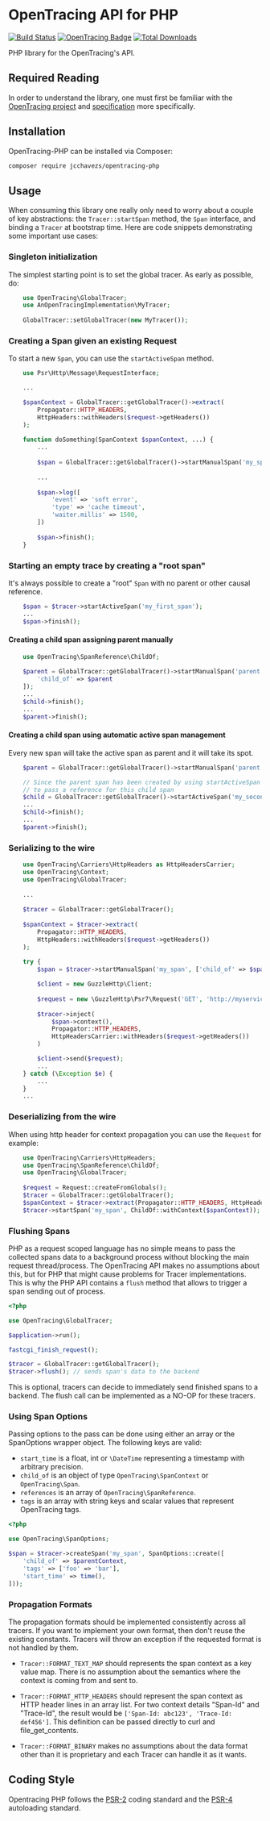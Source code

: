 # OpenTracing API for PHP

[![Build Status](https://travis-ci.org/jcchavezs/opentracing-php.svg?branch=master)](https://travis-ci.org/jcchavezs/opentracing-php) [![OpenTracing Badge](https://img.shields.io/badge/OpenTracing-enabled-blue.svg)](http://opentracing.io) [![Total Downloads](https://poser.pugx.org/jcchavezs/opentracing/downloads)](https://packagist.org/packages/jcchavezs/opentracing)

PHP library for the OpenTracing's API.

## Required Reading

In order to understand the library, one must first be familiar with the
[OpenTracing project](http://opentracing.io) and
[specification](http://opentracing.io/documentation/pages/spec.html) more specifically.

## Installation

OpenTracing-PHP can be installed via Composer:

```bash
composer require jcchavezs/opentracing-php
```

## Usage

When consuming this library one really only need to worry about a couple of key
abstractions: the `Tracer::startSpan` method, the `Span` interface, and binding
a `Tracer` at bootstrap time. Here are code snippets demonstrating some important
use cases:

### Singleton initialization

The simplest starting point is to set the global tracer. As early as possible, do:

```php
    use OpenTracing\GlobalTracer;
    use AnOpenTracingImplementation\MyTracer;
    
    GlobalTracer::setGlobalTracer(new MyTracer());
```

### Creating a Span given an existing Request

To start a new `Span`, you can use the `startActiveSpan` method.

```php
    use Psr\Http\Message\RequestInterface;

    ...

    $spanContext = GlobalTracer::getGlobalTracer()->extract(
        Propagator::HTTP_HEADERS,
        HttpHeaders::withHeaders($request->getHeaders())
    );
    
    function doSomething(SpanContext $spanContext, ...) {
        ...
        
        $span = GlobalTracer::getGlobalTracer()->startManualSpan('my_span', ['child_of' => $spanContext]);
        
        ...
        
        $span->log([
            'event' => 'soft error',
            'type' => 'cache timeout',
            'waiter.millis' => 1500,
        ])
        
        $span->finish();
    }
```

### Starting an empty trace by creating a "root span"

It's always possible to create a "root" `Span` with no parent or other causal reference.

```php
    $span = $tracer->startActiveSpan('my_first_span');
    ...
    $span->finish();
```

#### Creating a child span assigning parent manually

```php
	use OpenTracing\SpanReference\ChildOf;
	
	$parent = GlobalTracer::getGlobalTracer()->startManualSpan('parent');	$child = GlobalTracer::getGlobalTracer()->startManualSpan('child', [
		'child_of' => $parent
	]);
	...
	$child->finish();
	...
	$parent->finish();
```

#### Creating a child span using automatic active span management
Every new span will take the active span as parent and it will take its spot.

```php    
	$parent = GlobalTracer::getGlobalTracer()->startManualSpan('parent');        ...

    // Since the parent span has been created by using startActiveSpan we don't need
    // to pass a reference for this child span
    $child = GlobalTracer::getGlobalTracer()->startActiveSpan('my_second_span');
    ... 
    $child->finish();
    ...
    $parent->finish();
```

### Serializing to the wire

```php
    use OpenTracing\Carriers\HttpHeaders as HttpHeadersCarrier;
    use OpenTracing\Context;
    use OpenTracing\GlobalTracer;
    
    ...
    
    $tracer = GlobalTracer::getGlobalTracer(); 
    
    $spanContext = $tracer->extract(
        Propagator::HTTP_HEADERS,
        HttpHeaders::withHeaders($request->getHeaders())
    );
    
    try {
        $span = $tracer->startManualSpan('my_span', ['child_of' => $spanContext]);

        $client = new GuzzleHttp\Client;
        
        $request = new \GuzzleHttp\Psr7\Request('GET', 'http://myservice');
        
        $tracer->inject(
            $span->context(),
            Propagator::HTTP_HEADERS,
            HttpHeadersCarrier::withHeaders($request->getHeaders())
        )

        $client->send($request);
        ...
    } catch (\Exception $e) {
        ...
    }
    ...        
```

### Deserializing from the wire

When using http header for context propagation you can use the `Request` for example:

```php
    use OpenTracing\Carriers\HttpHeaders;
    use OpenTracing\SpanReference\ChildOf;
    use OpenTracing\GlobalTracer;
    
    $request = Request::createFromGlobals();
    $tracer = GlobalTracer::getGlobalTracer();
    $spanContext = $tracer->extract(Propagator::HTTP_HEADERS, HttpHeaders::fromRequest($request));
    $tracer->startSpan('my_span', ChildOf::withContext($spanContext)); 
```

### Flushing Spans

PHP as a request scoped language has no simple means to pass the collected spans
data to a background process without blocking the main request thread/process.
The OpenTracing API makes no assumptions about this, but for PHP that might
cause problems for Tracer implementations. This is why the PHP API contains a
`flush` method that allows to trigger a span sending out of process.

```php
<?php

use OpenTracing\GlobalTracer;

$application->run();

fastcgi_finish_request();

$tracer = GlobalTracer::getGlobalTracer();
$tracer->flush(); // sends span's data to the backend
```

This is optional, tracers can decide to immediately send finished spans to a
backend. The flush call can be implemented as a NO-OP for these tracers.

### Using Span Options

Passing options to the pass can be done using either an array or the
SpanOptions wrapper object. The following keys are valid:

- `start_time` is a float, int or `\DateTime` representing a timestamp with arbitrary precision.
- `child_of` is an object of type `OpenTracing\SpanContext` or `OpenTracing\Span`.
- `references` is an array of `OpenTracing\SpanReference`. 
- `tags` is an array with string keys and scalar values that represent OpenTracing tags.

```php
<?php

use OpenTracing\SpanOptions;

$span = $tracer->createSpan('my_span', SpanOptions::create([
    'child_of' => $parentContext,
    'tags' => ['foo' => 'bar'],
    'start_time' => time(),
]));
```

### Propagation Formats

The propagation formats should be implemented consistently across all tracers.
If you want to implement your own format, then don't reuse the existing constants.
Tracers will throw an exception if the requested format is not handled by them.

- `Tracer::FORMAT_TEXT_MAP` should represents the span context as a key value map. There is no
  assumption about the semantics where the context is coming from and sent to.

- `Tracer::FORMAT_HTTP_HEADERS` should represent the span context as HTTP header lines
  in an array list. For two context details "Span-Id" and "Trace-Id", the
  result would be `['Span-Id: abc123', 'Trace-Id: def456']`. This definition can be
  passed directly to curl and file_get_contents.

- `Tracer::FORMAT_BINARY` makes no assumptions about the data format other than it is
  proprietary and each Tracer can handle it as it wants.

## Coding Style

Opentracing PHP follows the [PSR-2](https://github.com/php-fig/fig-standards/blob/master/accepted/PSR-2-coding-style-guide.md)
coding standard and the [PSR-4](https://github.com/php-fig/fig-standards/blob/master/accepted/PSR-4-autoloader.md) autoloading standard.
